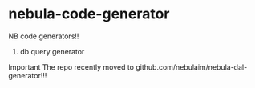 # nebula-code-generator
NB code generators!!

1. db query generator

Important The repo recently moved to github.com/nebulaim/nebula-dal-generator!!!
